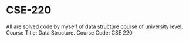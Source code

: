 # CSE-220
All are solved code by myself of data structure course of university level. Course Title: Data Structure. Course Code: CSE 220
